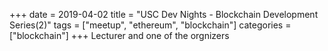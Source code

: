 +++ 
date = 2019-04-02
title = "USC Dev Nights - Blockchain Development Series(2)"
tags = ["meetup", "ethereum", "blockchain"]
categories = ["blockchain"]
+++
Lecturer and one of the orgnizers